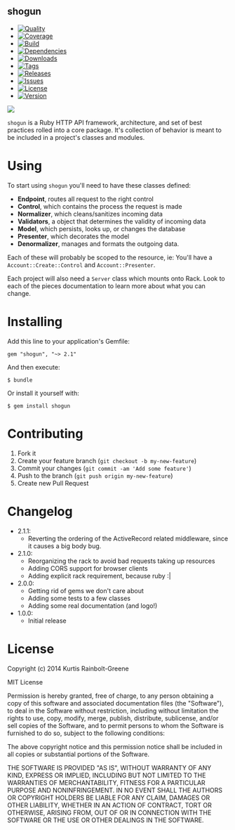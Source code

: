 shogun
--------

  - [![Quality](http://img.shields.io/codeclimate/github/krainboltgreene/shogun.gem.svg?style=flat-square)](https://codeclimate.com/github/krainboltgreene/shogun.gem)
  - [![Coverage](http://img.shields.io/codeclimate/coverage/github/krainboltgreene/shogun.gem.svg?style=flat-square)](https://codeclimate.com/github/krainboltgreene/shogun.gem)
  - [![Build](http://img.shields.io/travis-ci/krainboltgreene/shogun.gem.svg?style=flat-square)](https://travis-ci.org/krainboltgreene/shogun.gem)
  - [![Dependencies](http://img.shields.io/gemnasium/krainboltgreene/shogun.gem.svg?style=flat-square)](https://gemnasium.com/krainboltgreene/shogun.gem)
  - [![Downloads](http://img.shields.io/gem/dtv/shogun.svg?style=flat-square)](https://rubygems.org/gems/shogun)
  - [![Tags](http://img.shields.io/github/tag/krainboltgreene/shogun.gem.svg?style=flat-square)](http://github.com/krainboltgreene/shogun.gem/tags)
  - [![Releases](http://img.shields.io/github/release/krainboltgreene/shogun.gem.svg?style=flat-square)](http://github.com/krainboltgreene/shogun.gem/releases)
  - [![Issues](http://img.shields.io/github/issues/krainboltgreene/shogun.gem.svg?style=flat-square)](http://github.com/krainboltgreene/shogun.gem/issues)
  - [![License](http://img.shields.io/badge/license-MIT-brightgreen.svg?style=flat-square)](http://opensource.org/licenses/MIT)
  - [![Version](http://img.shields.io/gem/v/shogun.svg?style=flat-square)](https://rubygems.org/gems/shogun)

![](http://upload.wikimedia.org/wikipedia/commons/thumb/7/76/Minamoto_no_Yoritomo.jpg/471px-Minamoto_no_Yoritomo.jpg)

`shogun` is a Ruby HTTP API framework, architecture, and set of best practices  rolled into a core package. It's collection of behavior is meant to be included in a project's classes and modules.


Using
=====

To start using `shogun` you'll need to have these classes defined:

  * **Endpoint**, routes all request to the right control
  * **Control**, which contains the process the request is made
  * **Normalizer**, which cleans/sanitizes incoming data
  * **Validators**, a object that determines the validity of incoming data
  * **Model**, which persists, looks up, or changes the database
  * **Presenter**, which decorates the model
  * **Denormalizer**, manages and formats the outgoing data.

Each of these will probably be scoped to the resource, ie: You'll have a `Account::Create::Control` and `Account::Presenter`.

Each project will also need a `Server` class which mounts onto Rack. Look to each of the pieces documentation to learn more about what you can change.


Installing
==========

Add this line to your application's Gemfile:

    gem "shogun", "~> 2.1"

And then execute:

    $ bundle

Or install it yourself with:

    $ gem install shogun


Contributing
============

  1. Fork it
  2. Create your feature branch (`git checkout -b my-new-feature`)
  3. Commit your changes (`git commit -am 'Add some feature'`)
  4. Push to the branch (`git push origin my-new-feature`)
  5. Create new Pull Request


Changelog
=========

  - 2.1.1:
    * Reverting the ordering of the ActiveRecord related middleware, since it causes a big body bug.
  - 2.1.0:
    * Reorganizing the rack to avoid bad requests taking up resources
    * Adding CORS support for browser clients
    * Adding explicit rack requirement, because ruby :|
  - 2.0.0:
    * Getting rid of gems we don't care about
    * Adding some tests to a few classes
    * Adding some real documentation (and logo!)
  - 1.0.0:
    * Initial release


License
=======

Copyright (c) 2014 Kurtis Rainbolt-Greene

MIT License

Permission is hereby granted, free of charge, to any person obtaining
a copy of this software and associated documentation files (the
"Software"), to deal in the Software without restriction, including
without limitation the rights to use, copy, modify, merge, publish,
distribute, sublicense, and/or sell copies of the Software, and to
permit persons to whom the Software is furnished to do so, subject to
the following conditions:

The above copyright notice and this permission notice shall be
included in all copies or substantial portions of the Software.

THE SOFTWARE IS PROVIDED "AS IS", WITHOUT WARRANTY OF ANY KIND,
EXPRESS OR IMPLIED, INCLUDING BUT NOT LIMITED TO THE WARRANTIES OF
MERCHANTABILITY, FITNESS FOR A PARTICULAR PURPOSE AND
NONINFRINGEMENT. IN NO EVENT SHALL THE AUTHORS OR COPYRIGHT HOLDERS BE
LIABLE FOR ANY CLAIM, DAMAGES OR OTHER LIABILITY, WHETHER IN AN ACTION
OF CONTRACT, TORT OR OTHERWISE, ARISING FROM, OUT OF OR IN CONNECTION
WITH THE SOFTWARE OR THE USE OR OTHER DEALINGS IN THE SOFTWARE.
